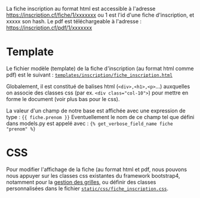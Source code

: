 La fiche inscription au format html est accessible à l'adresse https://inscription.cf/fiche/1/xxxxxxx ou 1 est l'id d'une fiche d'inscription, et xxxxx son hash. Le pdf est téléchargeable à l'adresse : https://inscription.cf/pdf/1/xxxxxxx

# Template

Le fichier modèle (template) de la fiche d'inscription (au format html comme pdf) est le suivant : [`templates/inscription/fiche_inscription.html`](https://github.com/Lycee-Experimental/django-lxp/blob/main/templates/inscription/fiche_inscription.html)

Globalement, il est constitué de balises html (`<div>,<h1>,<p>`...) auxquelles on associe des classes css (par ex. `<div class="col-10">`) pour mettre en forme le document (voir plus bas pour le css).

La valeur d'un champ de notre base est affichée avec une expression de type : `{{ fiche.prenom }}`
Eventuellement le nom de ce champ tel que défini dans models.py est appelé avec : `{% get_verbose_field_name fiche "prenom" %}`

# CSS

Pour modifier l'affichage de la fiche (au format html et pdf, nous pouvons nous appuyer sur les classes css existantes du framework bootstrap4, notamment pour la [gestion des grilles](https://getbootstrap.com/docs/4.0/layout/grid/), ou définir des classes personnalisées dans le fichier [`static/css/fiche_inscription.css`](https://github.com/Lycee-Experimental/django-lxp/blob/main/static/css/fiche_inscription.css).